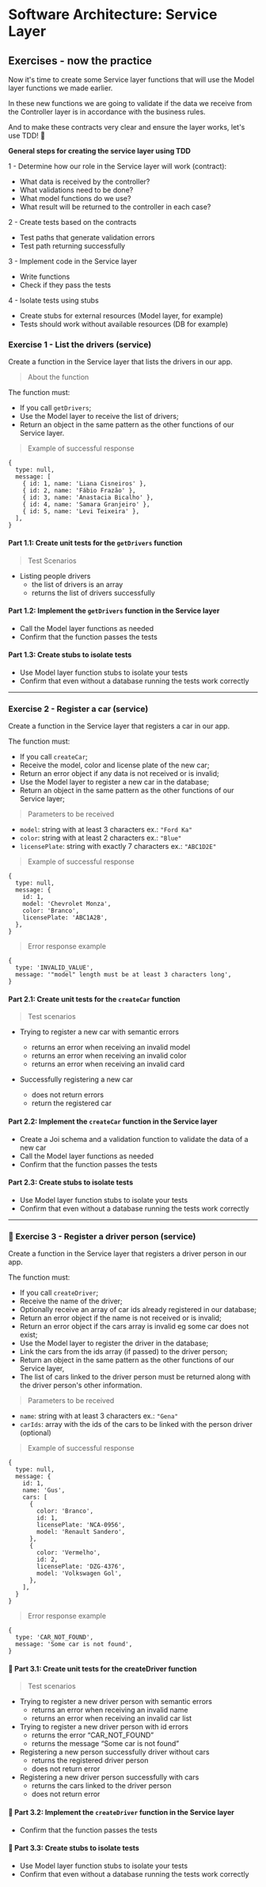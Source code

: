 # Software Architecture: Service Layer

## Exercises - now the practice

Now it's time to create some Service layer functions that will use the Model layer functions we made earlier.

In these new functions we are going to validate if the data we receive from the Controller layer is in accordance with the business rules.

And to make these contracts very clear and ensure the layer works, let's use TDD! 💪

**General steps for creating the service layer using TDD**

1 - Determine how our role in the Service layer will work (contract):

   - What data is received by the controller?
   - What validations need to be done?
   - What model functions do we use?
   - What result will be returned to the controller in each case?

2 - Create tests based on the contracts
   - Test paths that generate validation errors
   - Test path returning successfully

3 - Implement code in the Service layer
   - Write functions
   - Check if they pass the tests

4 - Isolate tests using stubs
   - Create stubs for external resources (Model layer, for example)
   - Tests should work without available resources (DB for example)

### Exercise 1 - List the drivers (service)
Create a function in the Service layer that lists the drivers in our app.

> About the function

The function must:

- If you call `getDrivers`;
- Use the Model layer to receive the list of drivers;
- Return an object in the same pattern as the other functions of our Service layer.

> Example of successful response

```
{
  type: null,
  message: [
    { id: 1, name: 'Liana Cisneiros' },
    { id: 2, name: 'Fábio Frazão' },
    { id: 3, name: 'Anastacia Bicalho' },
    { id: 4, name: 'Samara Granjeiro' },
    { id: 5, name: 'Levi Teixeira' },
  ],
}
```

#### Part 1.1: Create unit tests for the `getDrivers` function
> Test Scenarios

- Listing people drivers
   - the list of drivers is an array
   - returns the list of drivers successfully

#### Part 1.2: Implement the `getDrivers` function in the Service layer
- Call the Model layer functions as needed
- Confirm that the function passes the tests

#### Part 1.3: Create stubs to isolate tests
- Use Model layer function stubs to isolate your tests
- Confirm that even without a database running the tests work correctly

--- 

### Exercise 2 - Register a car (service)
Create a function in the Service layer that registers a car in our app.

The function must:

- If you call `createCar`;
- Receive the model, color and license plate of the new car;
- Return an error object if any data is not received or is invalid;
- Use the Model layer to register a new car in the database;
- Return an object in the same pattern as the other functions of our Service layer;

> Parameters to be received

- `model`: string with at least 3 characters ex.: `"Ford Ka"`
- `color`: string with at least 2 characters ex.: `"Blue"`
- `licensePlate`: string with exactly 7 characters ex.: `"ABC1D2E"`

> Example of successful response

```
{
  type: null,
  message: {
    id: 1,
    model: 'Chevrolet Monza',
    color: 'Branco',
    licensePlate: 'ABC1A2B',
  },
}
```

> Error response example

```
{
  type: 'INVALID_VALUE',
  message: '"model" length must be at least 3 characters long',
}
```

#### Part 2.1: Create unit tests for the `createCar` function

> Test scenarios

- Trying to register a new car with semantic errors
  - returns an error when receiving an invalid model
  - returns an error when receiving an invalid color
  - returns an error when receiving an invalid card

- Successfully registering a new car
  - does not return errors
  - return the registered car

#### Part 2.2: Implement the `createCar` function in the Service layer
  - Create a Joi schema and a validation function to validate the data of a new car
  - Call the Model layer functions as needed
  - Confirm that the function passes the tests

#### Part 2.3: Create stubs to isolate tests
  - Use Model layer function stubs to isolate your tests
  - Confirm that even without a database running the tests work correctly

---

### 🚀 Exercise 3 - Register a driver person (service)
Create a function in the Service layer that registers a driver person in our app.

The function must:

- If you call `createDriver`;
- Receive the name of the driver;
- Optionally receive an array of car ids already registered in our database;
- Return an error object if the name is not received or is invalid;
- Return an error object if the cars array is invalid eg some car does not exist;
- Use the Model layer to register the driver in the database;
- Link the cars from the ids array (if passed) to the driver person;
- Return an object in the same pattern as the other functions of our Service layer,
- The list of cars linked to the driver person must be returned along with the driver person's other information.

> Parameters to be received

- `name`: string with at least 3 characters ex.: `"Gena"`
- `carIds`: array with the ids of the cars to be linked with the person driver (optional)

> Example of successful response

```
{
  type: null,
  message: {
    id: 1,
    name: 'Gus',
    cars: [
      {
        color: 'Branco',
        id: 1,
        licensePlate: 'NCA-0956',
        model: 'Renault Sandero',
      },
      {
        color: 'Vermelho',
        id: 2,
        licensePlate: 'DZG-4376',
        model: 'Volkswagen Gol',
      },
    ],
  }
}
```

> Error response example

```
{
  type: 'CAR_NOT_FOUND',
  message: 'Some car is not found',
}
```

#### 🚀 Part 3.1: Create unit tests for the createDriver function

> Test scenarios

- Trying to register a new driver person with semantic errors
  - returns an error when receiving an invalid name
  - returns an error when receiving an invalid car list
- Trying to register a new driver person with id errors
  - returns the error “CAR_NOT_FOUND”
  - returns the message “Some car is not found”
- Registering a new person successfully driver without cars
  - returns the registered driver person
  - does not return error
- Registering a new driver person successfully with cars
  - returns the cars linked to the driver person
  - does not return error

#### 🚀 Part 3.2: Implement the `createDriver` function in the Service layer
- Confirm that the function passes the tests

#### 🚀 Part 3.3: Create stubs to isolate tests
- Use Model layer function stubs to isolate your tests
- Confirm that even without a database running the tests work correctly